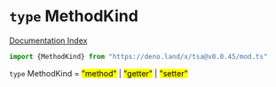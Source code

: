 # `type` MethodKind

[Documentation Index](../README.md)

```ts
import {MethodKind} from "https://deno.land/x/tsa@v0.0.45/mod.ts"
```

`type` MethodKind = <mark>"method"</mark> | <mark>"getter"</mark> | <mark>"setter"</mark>